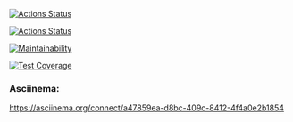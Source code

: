 [![Actions Status](https://github.com/ValentinaFediakova/frontend-project-lvl2/workflows/hexlet-check/badge.svg)](https://github.com/ValentinaFediakova/frontend-project-lvl2/actions)

[![Actions Status](https://github.com/ValentinaFediakova/frontend-project-lvl2/workflows/linter-and-tests-check.yml/badge.svg)](https://github.com/ValentinaFediakova/frontend-project-lvl2/actions)

[![Maintainability](https://api.codeclimate.com/v1/badges/2a697c3d1afb290f45bc/maintainability)](https://codeclimate.com/github/ValentinaFediakova/frontend-project-lvl2/maintainability)

[![Test Coverage](https://api.codeclimate.com/v1/badges/2a697c3d1afb290f45bc/test_coverage)](https://codeclimate.com/github/ValentinaFediakova/frontend-project-lvl2/test_coverage)

### Asciinema:
https://asciinema.org/connect/a47859ea-d8bc-409c-8412-4f4a0e2b1854